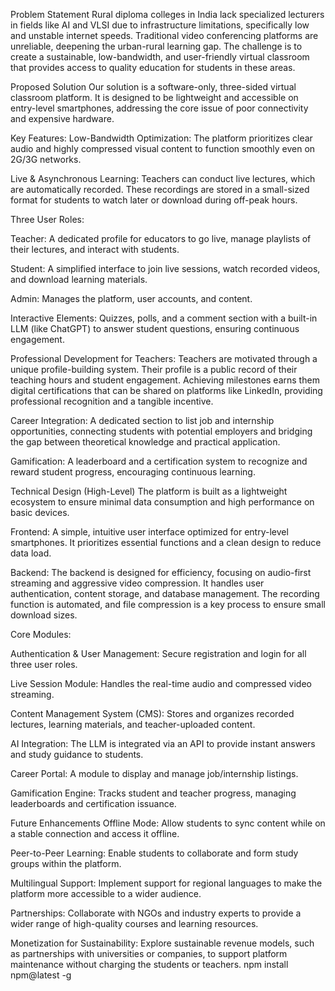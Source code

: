 Problem Statement
Rural diploma colleges in India lack specialized lecturers in fields like AI and VLSI due to infrastructure limitations, specifically low and unstable internet speeds. Traditional video conferencing platforms are unreliable, deepening the urban-rural learning gap. The challenge is to create a sustainable, low-bandwidth, and user-friendly virtual classroom that provides access to quality education for students in these areas.

Proposed Solution
Our solution is a software-only, three-sided virtual classroom platform. It is designed to be lightweight and accessible on entry-level smartphones, addressing the core issue of poor connectivity and expensive hardware.

Key Features:
Low-Bandwidth Optimization: The platform prioritizes clear audio and highly compressed visual content to function smoothly even on 2G/3G networks.

Live & Asynchronous Learning: Teachers can conduct live lectures, which are automatically recorded. These recordings are stored in a small-sized format for students to watch later or download during off-peak hours.

Three User Roles:

Teacher: A dedicated profile for educators to go live, manage playlists of their lectures, and interact with students.

Student: A simplified interface to join live sessions, watch recorded videos, and download learning materials.

Admin: Manages the platform, user accounts, and content.

Interactive Elements: Quizzes, polls, and a comment section with a built-in LLM (like ChatGPT) to answer student questions, ensuring continuous engagement.

Professional Development for Teachers: Teachers are motivated through a unique profile-building system. Their profile is a public record of their teaching hours and student engagement. Achieving milestones earns them digital certifications that can be shared on platforms like LinkedIn, providing professional recognition and a tangible incentive.

Career Integration: A dedicated section to list job and internship opportunities, connecting students with potential employers and bridging the gap between theoretical knowledge and practical application.

Gamification: A leaderboard and a certification system to recognize and reward student progress, encouraging continuous learning.

Technical Design (High-Level)
The platform is built as a lightweight ecosystem to ensure minimal data consumption and high performance on basic devices.

Frontend: A simple, intuitive user interface optimized for entry-level smartphones. It prioritizes essential functions and a clean design to reduce data load.

Backend: The backend is designed for efficiency, focusing on audio-first streaming and aggressive video compression. It handles user authentication, content storage, and database management. The recording function is automated, and file compression is a key process to ensure small download sizes.

Core Modules:

Authentication & User Management: Secure registration and login for all three user roles.

Live Session Module: Handles the real-time audio and compressed video streaming.

Content Management System (CMS): Stores and organizes recorded lectures, learning materials, and teacher-uploaded content.

AI Integration: The LLM is integrated via an API to provide instant answers and study guidance to students.

Career Portal: A module to display and manage job/internship listings.

Gamification Engine: Tracks student and teacher progress, managing leaderboards and certification issuance.

Future Enhancements
Offline Mode: Allow students to sync content while on a stable connection and access it offline.

Peer-to-Peer Learning: Enable students to collaborate and form study groups within the platform.

Multilingual Support: Implement support for regional languages to make the platform more accessible to a wider audience.

Partnerships: Collaborate with NGOs and industry experts to provide a wider range of high-quality courses and learning resources.

Monetization for Sustainability: Explore sustainable revenue models, such as partnerships with universities or companies, to support platform maintenance without charging the students or teachers.  npm install npm@latest -g
